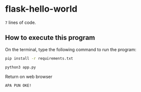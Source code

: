 # flask-hello-world

`7` lines of code.
## How to execute this program
On the terminal, type the following command to run the program:
```bash
pip install -r requirements.txt
```
```python
python3 app.py
```
Return on web browser
```
APA PUN OKE!
```
